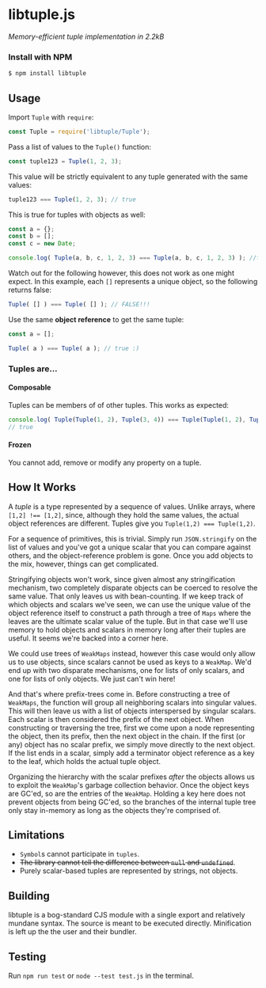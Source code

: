 # libtuple.js
*Memory-efficient tuple implementation in 2.2kB*

### Install with NPM

```bash
$ npm install libtuple
```

## Usage

Import `Tuple` with `require`:
```javascript
const Tuple = require('libtuple/Tuple');
````

Pass a list of values to the `Tuple()` function:
```javascript
const tuple123 = Tuple(1, 2, 3);
````

This value will be strictly equivalent to any tuple generated with the same values:
```javascript
tuple123 === Tuple(1, 2, 3); // true
````

This is true for tuples with objects as well:
```javascript
const a = {};
const b = [];
const c = new Date;

console.log( Tuple(a, b, c, 1, 2, 3) === Tuple(a, b, c, 1, 2, 3) ); //true
```

Watch out for the following however, this does not work as one might expect. In this example, each `[]` represents a unique object, so the following returns false:
```javascript
Tuple( [] ) === Tuple( [] ); // FALSE!!!
```

Use the same **object reference** to get the same tuple:
```javascript
const a = [];

Tuple( a ) === Tuple( a ); // true :)
```

### Tuples are...

#### Composable

Tuples can be members of of other tuples. This works as expected:

```javascript
console.log( Tuple(Tuple(1, 2), Tuple(3, 4)) === Tuple(Tuple(1, 2), Tuple(3, 4)) );
// true
```

#### Frozen

You cannot add, remove or modify any property on a tuple.

## How It Works

A *tuple* is a type represented by a sequence of values. Unlike arrays, where `[1,2] !== [1,2]`, since, although they hold the same values, the actual object references are different. Tuples give you `Tuple(1,2) === Tuple(1,2)`.

For a sequence of primitives, this is trivial. Simply run `JSON.stringify` on the list of values and you've got a unique scalar that you can compare against others, and the object-reference problem is gone. Once you add objects to the mix, however, things can get complicated.

Stringifying objects won't work, since given almost any stringification mechanism, two completely disparate objects can be coerced to resolve the same value. That only leaves us with bean-counting. If we keep track of which objects and scalars we've seen, we can use the unique value of the object reference itself to construct a path through a tree of `Maps` where the leaves are the ultimate scalar value of the tuple. But in that case we'll use memory to hold objects and scalars in memory long after their tuples are useful. It seems we're backed into a corner here.

We could use trees of `WeakMaps` instead, however this case would only allow us to use objects, since scalars cannot be used as keys to a `WeakMap`. We'd end up with two disparate mechanisms, one for lists of only scalars, and one for lists of only objects. We just can't win here!

And that's where prefix-trees come in. Before constructing a tree of `WeakMaps`, the function will group all neighboring scalars into singular values. This will then leave us with a list of objects interspersed by singular scalars. Each scalar is then considered the prefix of the next object. When constructing or traversing the tree, first we come upon a node representing the object, then its prefix, then the next object in the chain. If the first (or any) object has no scalar prefix, we simply move directly to the next object. If the list ends in a scalar, simply add a terminator object reference as a key to the leaf, which holds the actual tuple object.

Organizing the hierarchy with the scalar prefixes *after* the objects allows us to exploit the `WeakMap`'s garbage collection behavior. Once the object keys are GC'ed, so are the entries of the `WeakMap`. Holding a key here does not prevent objects from being GC'ed, so the branches of the internal tuple tree only stay in-memory as long as the objects they're comprised of.

## Limitations

* `Symbol`s cannot participate in `tuples`.
* ~~The library cannot tell the difference between `null` and `undefined`~~.
* Purely scalar-based tuples are represented by strings, not objects.

## Building

libtuple is a bog-standard CJS module with a single export and relatively mundane syntax. The source is meant to be executed directly. Minification is left up the the user and their bundler.

## Testing

Run `npm run test` or `node --test test.js` in the terminal.
